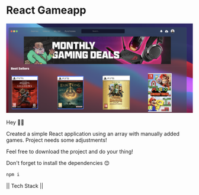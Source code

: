 # React Gameapp

![Screenshot](https://github.com/JPereyra7/React---GameApp/blob/main/src/assets/bgscrnsh.png?raw=true)

Hey 👋🏼

Created a simple React application using an array with manually added games. Project needs some adjustments!

Feel free to download the project and do your thing!

Don't forget to install the dependencies 😊
```bash
npm i
```

|| Tech Stack ||
